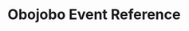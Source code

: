 ---
title: Obojobo Event Reference
redirect_to: "/releases/v11.0.0/developers/events/obojobo_events"
---